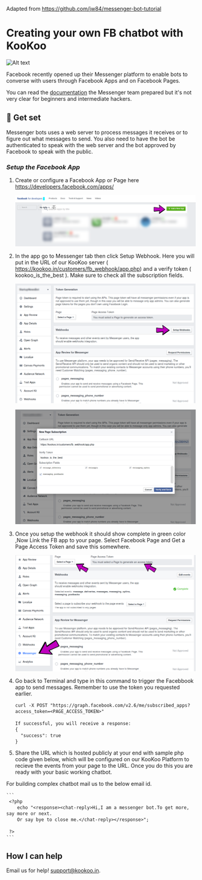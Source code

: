 Adapted from https://github.com/jw84/messenger-bot-tutorial
# Creating your own FB chatbot with KooKoo

![Alt text](/demo/Demo.gif)

Facebook recently opened up their Messenger platform to enable bots to converse with users through Facebook Apps and on Facebook Pages. 

You can read the  [documentation](https://developers.facebook.com/docs/messenger-platform/quickstart) the Messenger team prepared but it's not very clear for beginners and intermediate hackers. 

## 🙌 Get set

Messenger bots uses a web server to process messages it receives or to figure out what messages to send. You also need to have the bot be authenticated to speak with the web server and the bot approved by Facebook to speak with the public.

### *Setup the Facebook App*

1. Create or configure a Facebook App or Page here https://developers.facebook.com/apps/

    ![Alt text](/demo/step1.png)

2. In the app go to Messenger tab then click Setup Webhook. Here you will put in the URL of our KooKoo server ( https://kookoo.in/customers/fb_webhook/app.php) and a verify token ( kookoo_is_the_best ). Make sure to check all the subscription fields. 

    ![Alt text](/demo/step2.png)
    
    ![Alt text](/demo/step3.png)

3. Once you setup the webhook it should show complete in green color ,Now Link the FB app to your page. Select Facebook Page and Get a Page Access Token and save this somewhere. 

    ![Alt text](/demo/step4.png)

4. Go back to Terminal and type in this command to trigger the Facebbook app to send messages. Remember to use the token you requested earlier.

    ```
    curl -X POST "https://graph.facebook.com/v2.6/me/subscribed_apps?access_token=<PAGE_ACCESS_TOKEN>"
     
    If successful, you will receive a response:
    {
      "success": true
    }
    ```
5. Share the URL which is hosted publicly at your end with sample php code given below, which will be configured on our KooKoo Platform to recieve the events from your page to the URL. Once you do this you are ready with your basic working chatbot. 

For building complex chatbot mail us to the below email id.

    ```
     <?php
        echo "<response><chat-reply>Hi,I am a messenger bot.To get more, say more or next. 
        Or say bye to close me.</chat-reply></response>";

     ?>
    ```
## How I can help

Email us for help! support@kookoo.in.

